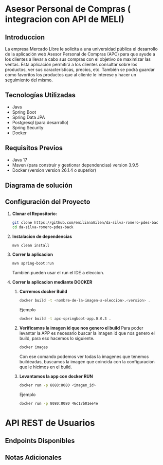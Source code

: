 # Asesor Personal de Compras ( integracion con API de MELI)

## Introduccion
La empresa Mercado Libre le solicita a una universidad pública el desarrollo de la aplicación web Asesor Personal de Compras (APC) para que ayude a los clientes a llevar a cabo sus compras con el objetivo de maximizar las ventas. Esta aplicación permitirá a los clientes consultar sobre los productos, ver sus características, precios, etc. También se podrá guardar como favoritos los productos que al cliente le interese y hacer un seguimiento del mismo. 

## Tecnologías Utilizadas

- Java 
- Spring Boot
- Spring Data JPA
- Postgresql (para desarrollo)
- Spring Security
- Docker

## Requisitos Previos

- Java 17 
- Maven (para construir y gestionar dependencias) version 3.9.5
- Docker (version version 26.1.4 o superior)

## Diagrama de solución

## Configuración del Proyecto

1. **Clonar el Repositorio:**
    ```bash
    git clone https://github.com/emilianaAilen/da-silva-romero-pdes-back
    cd da-silva-romero-pdes-back
    ```

2. **Instalacion de dependencias**
    ```bash
    mvn clean install
    ```

2. **Correr la aplicacion**
    ```bash
    mvn spring-boot:run
    ```
    Tambien pueden usar el run el IDE a eleccion.

3. **Correr la aplicacion mediante DOCKER**
   1.  **Corremos docker Build**
        ```bash
        docker build -t <nombre-de-la-imagen-a-eleccion>.<version> .
        ```
        Ejemplo
        ```bash
        docker build -t apc-springboot-app.0.0.3 .
        ```
    2. **Verificamos la imagen id que nos genero el build**
        Para poder levantar la APP es necesario buscar la imagen id que nos genero el build, para eso hacemos lo siguiente.

         ```bash
        docker images
        ```

        Con ese comando podemos ver todas la imagenes que tenemos buildeadas, buscamos la imagen que coincida con la configuracion que le hicimos en el build. 
    3. **Levantamos la app con docker RUN**
        ```bash
        docker run -p 8080:8080 <imagen_id>
        ```
        Ejemplo
        ```bash
        docker run -p 8080:8080 46c17b01ee4e
        ```

# API REST de Usuarios

## Endpoints Disponibles

## Notas Adicionales
